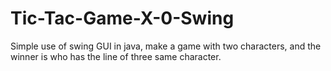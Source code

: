 # Tic-Tac-Game-X-0-Swing
Simple use of swing GUI in java, make a game with two characters, and the winner is who has the line of three same character.
